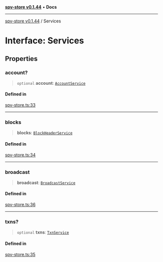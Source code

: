 [**spv-store v0.1.44**](../README.md) • **Docs**

***

[spv-store v0.1.44](../globals.md) / Services

# Interface: Services

## Properties

### account?

> `optional` **account**: [`AccountService`](AccountService.md)

#### Defined in

[spv-store.ts:33](https://github.com/bitcoin-sv/spv-store/blob/e3a78734f6050d5b58a2dfc50b2ef9975d4564de/src/spv-store.ts#L33)

***

### blocks

> **blocks**: [`BlockHeaderService`](BlockHeaderService.md)

#### Defined in

[spv-store.ts:34](https://github.com/bitcoin-sv/spv-store/blob/e3a78734f6050d5b58a2dfc50b2ef9975d4564de/src/spv-store.ts#L34)

***

### broadcast

> **broadcast**: [`BroadcastService`](BroadcastService.md)

#### Defined in

[spv-store.ts:36](https://github.com/bitcoin-sv/spv-store/blob/e3a78734f6050d5b58a2dfc50b2ef9975d4564de/src/spv-store.ts#L36)

***

### txns?

> `optional` **txns**: [`TxnService`](TxnService.md)

#### Defined in

[spv-store.ts:35](https://github.com/bitcoin-sv/spv-store/blob/e3a78734f6050d5b58a2dfc50b2ef9975d4564de/src/spv-store.ts#L35)
